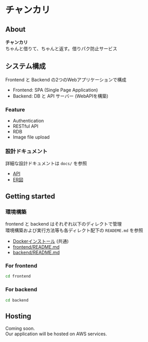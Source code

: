 # チャンカリ

## About
__チャンカリ__  
ちゃんと借りて、ちゃんと返す。借りパク防止サービス  

## システム構成
Frontend と Backend の2つのWebアプリケーションで構成  
- Frontend: SPA (Single Page Application) 
- Backend: DB と API サーバー (WebAPIを構築)

### Feature
- Authentication
- RESTful API
- RDB
- Image file upload

### 設計ドキュメント
詳細な設計ドキュメントは `docs/` を参照
- [API](docs/api/openapi.yaml)
- [ER図](docs/er_diagram/sample.pu)


## Getting started
### 環境構築
frontend と backend はそれぞれ以下のディレクトで管理  
環境構築および実行方法等も各ディレクト配下の `READEME.md` を参照
- [Dockerインストール](docs/get_started/install_docker.md) (共通)
- [frontend/README.md](frontend/README.md)
- [backend/README.md](backend/README.md)

### For frontend
```sh
cd frontend
```

### For backend
```sh
cd backend
```

## Hosting
Coming soon.  
Our application will be hosted on AWS services.
